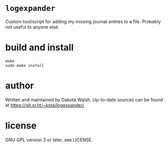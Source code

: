# `logexpander`
Custom tool/script for adding my missing journal entries to a file. Probably
not useful to anyone else.

# build and install
```
make
sudo make install
```

# author
Written and maintained by Dakota Walsh.
Up-to-date sources can be found at https://git.sr.ht/~kota/logexpander/

# license
GNU GPL version 3 or later, see LICENSE.
